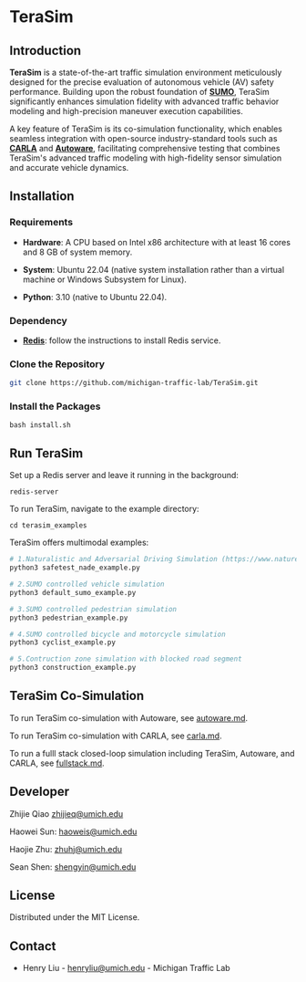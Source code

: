 # TeraSim

## Introduction

**TeraSim** is a state-of-the-art traffic simulation environment meticulously designed for the precise evaluation of autonomous vehicle (AV) safety performance. Building upon the robust foundation of [**SUMO**](https://eclipse.dev/sumo/), TeraSim significantly enhances simulation fidelity with advanced traffic behavior modeling and high-precision maneuver execution capabilities.

A key feature of TeraSim is its co-simulation functionality, which enables seamless integration with open-source industry-standard tools such as [**CARLA**](https://carla.org/) and [**Autoware**](https://autoware.org/), facilitating comprehensive testing that combines TeraSim's advanced traffic modeling with high-fidelity sensor simulation and accurate vehicle dynamics.

## Installation

### Requirements

- __Hardware__: A CPU based on Intel x86 architecture with at least 16 cores and 8 GB of system memory.

- __System__: Ubuntu 22.04 (native system installation rather than a virtual machine or Windows Subsystem for Linux).

- __Python__: 3.10 (native to Ubuntu 22.04).

### Dependency

- [__Redis__](https://redis.io/docs/latest/operate/oss_and_stack/install/install-redis/install-redis-on-linux/): follow the instructions to install Redis service.

### Clone the Repository
```bash
git clone https://github.com/michigan-traffic-lab/TeraSim.git
```

### Install the Packages
```
bash install.sh
```

## Run TeraSim

Set up a Redis server and leave it running in the background:

```
redis-server
```

To run TeraSim, navigate to the example directory:
```
cd terasim_examples
```

TeraSim offers multimodal examples:

```bash
# 1.Naturalistic and Adversarial Driving Simulation (https://www.nature.com/articles/s41467-021-21007-8)
python3 safetest_nade_example.py

# 2.SUMO controlled vehicle simulation 
python3 default_sumo_example.py

# 3.SUMO controlled pedestrian simulation 
python3 pedestrian_example.py

# 4.SUMO controlled bicycle and motorcycle simulation 
python3 cyclist_example.py

# 5.Contruction zone simulation with blocked road segment
python3 construction_example.py
```

## TeraSim Co-Simulation

To run TeraSim co-simulation with Autoware, see [autoware.md](autoware.md).

To run TeraSim co-simulation with CARLA, see [carla.md](carla.md).

To run a fulll stack closed-loop simulation including TeraSim, Autoware, and CARLA, see [fullstack.md](fullstack.md).


## Developer

Zhijie Qiao zhijieq@umich.edu

Haowei Sun: haoweis@umich.edu

Haojie Zhu: zhuhj@umich.edu

Sean Shen: shengyin@umich.edu

## License

Distributed under the MIT License.

## Contact

- Henry Liu - henryliu@umich.edu - Michigan Traffic Lab


